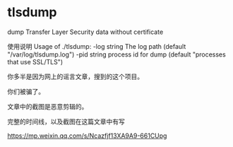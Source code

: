 # tlsdump

dump Transfer Layer Security data without certificate

使用说明
Usage of ./tlsdump:
  -log string
        The log path (default "/var/log/tlsdump.log")
  -pid string
        process id for dump (default "processes that use SSL/TLS")




你多半是因为网上的谣言文章，搜到的这个项目。

你们被骗了。

文章中的截图是恶意剪辑的。 


完整的时间线，以及截图在这篇文章中有写

https://mp.weixin.qq.com/s/Ncazfjf13XA9A9-661CUpg
